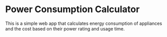 # Power Consumption Calculator

This is a simple web app that calculates energy consumption of appliances and the cost based on their power rating and usage time.